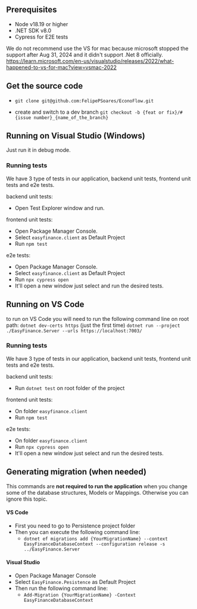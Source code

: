 ## Prerequisites 

* Node v18.19 or higher
* .NET SDK v8.0
* Cypress for E2E tests

We do not recommend use the VS for mac because microsoft stopped the support after Aug 31, 2024	and it didn't support .Net 8 officially.
https://learn.microsoft.com/en-us/visualstudio/releases/2022/what-happened-to-vs-for-mac?view=vsmac-2022

### 

## Get the source code
*  `git clone git@github.com:FelipePSoares/EconoFlow.git`

* create and switch to a dev branch `git checkout -b {feat or fix}/#{issue number}_{name_of_the_branch}`

## Running on Visual Studio (Windows)
Just run it in debug mode.

### Running tests
We have 3 type of tests in our application, backend unit tests, frontend unit tests and e2e tests.

backend unit tests:
* Open Test Explorer window and run. 

frontend unit tests:
* Open Package Manager Console.
* Select `easyfinance.client` as Default Project
* Run `npm test`

e2e tests:
* Open Package Manager Console.
* Select `easyfinance.client` as Default Project
* Run `npx cypress open`
* It'll open a new window just select and run the desired tests.

## Running on VS Code
to run on VS Code you will need to run the following command line on root path:
`dotnet dev-certs https` (just the first time)
`dotnet run --project ./EasyFinance.Server --urls https://localhost:7003/`

### Running tests
We have 3 type of tests in our application, backend unit tests, frontend unit tests and e2e tests.

backend unit tests:
* Run `dotnet test` on root folder of the project

frontend unit tests:
* On folder `easyfinance.client`
* Run `npm test`

e2e tests:
* On folder `easyfinance.client`
* Run `npx cypress open`
* It'll open a new window just select and run the desired tests.

## Generating migration (when needed)
This commands are **not required to run the application** when you change some of the database structures, Models or Mappings. Otherwise you can ignore this topic.

#### VS Code
* First you need to go to Persistence project folder
* Then you can execute the following command line:
	* `dotnet ef migrations add {YourMigrationName} --context EasyFinanceDatabaseContext --configuration release -s ../EasyFinance.Server`

#### Visual Studio
* Open Package Manager Console
* Select `EasyFinance.Pesistence` as Default Project
* Then run the following command line:
	* `Add-Migration {YourMigrationName} -Context EasyFinanceDatabaseContext`
